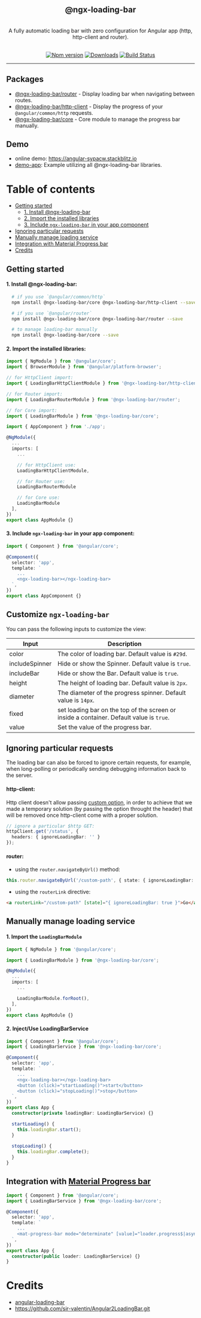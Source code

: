 <div align="center">
  <h2>@ngx-loading-bar</h2>
  <br />
  A fully automatic loading bar with zero configuration for Angular app (http, http-client and router).
  <br /><br />

  [![Npm version](https://badge.fury.io/js/%40ngx-loading-bar%2Fcore.svg)](https://npmjs.org/package/@ngx-loading-bar/core)
  [![Downloads](https://img.shields.io/npm/dm/@ngx-loading-bar/core.svg)](https://npmjs.org/package/@ngx-loading-bar/core)
  [![Build Status](https://api.travis-ci.org/aitboudad/ngx-loading-bar.svg?branch=master)](https://api.travis-ci.org/aitboudad/ngx-loading-bar.svg?branch=master)
</div>

---

## Packages
- [@ngx-loading-bar/router](./packages/router/README.md) - Display loading bar when navigating between routes.
- [@ngx-loading-bar/http-client](./packages/http-client/README.md) - Display the progress of your `@angular/common/http` requests.
- [@ngx-loading-bar/core](./packages/core/README.md) - Core module to manage the progress bar manually.

## Demo
- online demo: https://angular-sypacw.stackblitz.io
- [demo-app](./demo): Example utilizing all @ngx-loading-bar libraries.


Table of contents
=================
  * [Getting started](#getting-started)
    * [1. Install @ngx-loading-bar](#1-install-ngx-loading-bar)
    * [2. Import the installed libraries](#2-import-the-installed-libraries)
    * [3. Include `ngx-loading-bar` in your app component](#3-include-ngx-loading-bar-in-your-app-component)
  * [Ignoring particular requests](#ignoring-particular-requests)
  * [Manually manage loading service](#manually-manage-loading-service)
  * [Integration with Material Progress bar](#integration-with-material-progress-bar)
  * [Credits](#credits)

## Getting started

#### 1. Install @ngx-loading-bar:

```bash
  # if you use `@angular/common/http`
  npm install @ngx-loading-bar/core @ngx-loading-bar/http-client --save

  # if you use `@angular/router`
  npm install @ngx-loading-bar/core @ngx-loading-bar/router --save

  # to manage loading-bar manually
  npm install @ngx-loading-bar/core --save
```

#### 2. Import the installed libraries:

```ts
import { NgModule } from '@angular/core';
import { BrowserModule } from '@angular/platform-browser';

// for HttpClient import:
import { LoadingBarHttpClientModule } from '@ngx-loading-bar/http-client';

// for Router import:
import { LoadingBarRouterModule } from '@ngx-loading-bar/router';

// for Core import:
import { LoadingBarModule } from '@ngx-loading-bar/core';

import { AppComponent } from './app';

@NgModule({
  ...
  imports: [
    ...

    // for HttpClient use:
    LoadingBarHttpClientModule,

    // for Router use:
    LoadingBarRouterModule

    // for Core use:
    LoadingBarModule
  ],
})
export class AppModule {}
```

#### 3. Include `ngx-loading-bar` in your app component:

```ts
import { Component } from '@angular/core';

@Component({
  selector: 'app',
  template: `
    ...
    <ngx-loading-bar></ngx-loading-bar>
  `,
})
export class AppComponent {}

```

## Customize `ngx-loading-bar`

You can pass the following inputs to customize the view:


| Input          | Description                                                    |
| -------------- | -------------------------------------------------------------- |
| color          | The color of loading bar. Default value is `#29d`.             |
| includeSpinner | Hide or show the Spinner. Default value is `true`.             |
| includeBar     | Hide or show the Bar. Default value is `true`.                 |
| height         | The height of loading bar. Default value is `2px`.             |
| diameter       | The diameter of the progress spinner. Default value is `14px`. |
| fixed          | set loading bar on the top of the screen or inside a container. Default value is `true`. |
| value          | Set the value of the progress bar.                             |


## Ignoring particular requests

The loading bar can also be forced to ignore certain requests, for example, when long-polling or periodically sending debugging information back to the server.

#### http-client:
Http client doesn't allow passing [custom option](https://github.com/angular/angular/issues/18155), in order to achieve that we made a temporary solution (by passing the option throught the header) that will be removed once http-client come with a proper solution.

```ts
// ignore a particular $http GET:
httpClient.get('/status', {
  headers: { ignoreLoadingBar: '' }
});
```

#### router:

- using the `router.navigateByUrl()` method:

```ts
this.router.navigateByUrl('/custom-path', { state: { ignoreLoadingBar: true } });
```

- using the `routerLink` directive:

```html
<a routerLink="/custom-path" [state]="{ ignoreLoadingBar: true }">Go</a>
```

## Manually manage loading service 

#### 1. Import the `LoadingBarModule`

```ts
import { NgModule } from '@angular/core';

import { LoadingBarModule } from '@ngx-loading-bar/core';

@NgModule({
  ...
  imports: [
    ...

    LoadingBarModule.forRoot(),
  ],
})
export class AppModule {}
```

#### 2. Inject/Use LoadingBarService

```ts
import { Component } from '@angular/core';
import { LoadingBarService } from '@ngx-loading-bar/core';

@Component({
  selector: 'app',
  template: `
    ...
    <ngx-loading-bar></ngx-loading-bar>
    <button (click)="startLoading()">start</button>
    <button (click)="stopLoading()">stop</button>
  `,
})
export class App {
  constructor(private loadingBar: LoadingBarService) {}

  startLoading() {
    this.loadingBar.start();
  }
  
  stopLoading() {
    this.loadingBar.complete();
  }
}
```

## Integration with [Material Progress bar](https://material.angular.io/components/progress-bar/overview)

```ts
import { Component } from '@angular/core';
import { LoadingBarService } from '@ngx-loading-bar/core';

@Component({
  selector: 'app',
  template: `
    ...
    <mat-progress-bar mode="determinate" [value]="loader.progress$|async"></mat-progress-bar>
  `,
})
export class App {
  constructor(public loader: LoadingBarService) {}
}
```

# Credits 

- [angular-loading-bar](https://github.com/chieffancypants/angular-loading-bar)
- https://github.com/sir-valentin/Angular2LoadingBar.git
